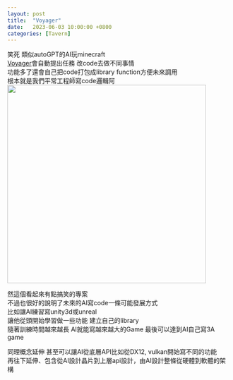 ```yaml
---
layout: post
title:  "Voyager"
date:   2023-06-03 10:00:00 +0800
categories: [Tavern]
---
```


笑死 類似autoGPT的AI玩minecraft  
[Voyager](https://voyager.minedojo.org/)會自動提出任務 改code去做不同事情  
功能多了還會自己把code打包成library function方便未來調用  
根本就是我們平常工程師寫code邏輯阿  
<img src="https://voyager.minedojo.org/assets/images/exploration_performance.png" width="450">  

然這個看起來有點搞笑的專案  
不過也很好的說明了未來的AI寫code一條可能發展方式  
比如讓AI練習寫unity3d或unreal  
讓他從頭開始學習做一些功能 建立自己的library  
隨著訓練時間越來越長 AI就能寫越來越大的Game 最後可以達到AI自己寫3A game  
  
同理概念延伸 甚至可以讓AI從底層API比如從DX12, vulkan開始寫不同的功能  
再往下延伸、包含從AI設計晶片到上層api設計，由AI設計整條從硬體到軟體的架構